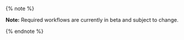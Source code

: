 {% note %}

**Note:** Required workflows are currently in beta and subject to change.

{% endnote %}